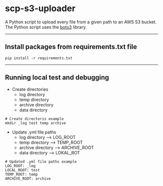 # scp-s3-uploader

A Python script to upload every file from a given path to an AWS S3 bucket.
The Python script uses the [boto3](https://boto3.amazonaws.com/v1/documentation/api/latest/index.html) library.

---

## Install packages from requirements.txt file

```
pip install -r requirements.txt
```

---

## Running local test and debugging

- Create directories
  - log directory
  - temp directory
  - archive directory
  - data directory

```
# Create directoris example
mkdir _log test temp archive
```

- Update .yml file paths
  - log directory --> LOG_ROOT
  - temp directory --> TEMP_ROOT
  - archive directory --> ARCHIVE_ROOT
  - data directory --> LOKAL_ROT

```
# Updated .yml file paths example
LOG_ROOT: _log
LOCAL_ROOT: test
TEMP_ROOT: temp
ARCHIVE_ROOT: archive
```
